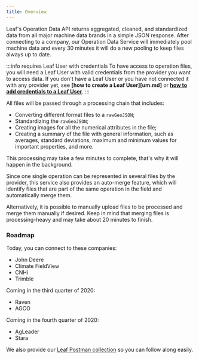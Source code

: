 ```yaml
---
title: Overview
---
```


Leaf's Operation Data API returns aggregated, cleaned, and standardized data
from all major machine data brands in a simple JSON response. After connecting
to a company, our Operation Data Service will immediately pool machine data and
every 30 minutes it will do a new pooling to keep files always up to date.

:::info requires Leaf User with credentials
To have access to operation files, you will need a Leaf User with valid credentials
from the provider you want to access data. If you don't have a Leaf User or you
have not connected it with any provider yet, see **[how to create a Leaf User][um.md]**
or **[how to add credentials to a Leaf User](user_management_overview.md)**.
:::

All files will be passed through a processing chain that includes:
- Converting different format files to a `rawGeoJSON`;
- Standardizing the `rawGeoJSON`;
- Creating images for all the numerical attributes in the file;
- Creating a summary of the file with general information, such as averages,
standard deviations, maximum and minimum values ​​for important properties, and more.

This processing may take a few minutes to complete, that's why it will happen
in the background.

Since one single operation can be represented in several files by the provider,
this service also provides an auto-merge feature, which will identify files that
 are part of the same operation in the field and automatically merge them.

Alternatively, it is possible to manually upload files to be processed and merge
them manually if desired. Keep in mind that merging files is processing-heavy
and may take about 20 minutes to finish.

### Roadmap
Today, you can connect to these companies:

- John Deere
- Climate FieldView
- CNHi
- Trimble

Coming in the third quarter of 2020:

- Raven
- AGCO

Coming in the fourth quarter of 2020:

- AgLeader
- Stara

We also provide our [Leaf Postman collection][leaf_postman_url] so you can follow
along easily.


[leaf_postman_url]: https://github.com/Leaf-Agriculture/Leaf-quickstart-Postman-collection
